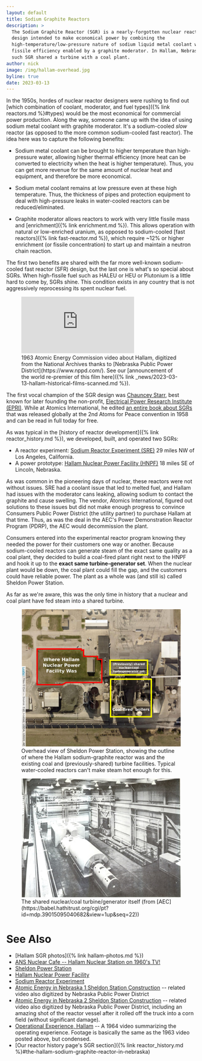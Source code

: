 ```yaml
---
layout: default
title: Sodium Graphite Reactors
description: >
  The Sodium Graphite Reactor (SGR) is a nearly-forgotten nuclear reactor
  design intended to make economical power by combining the
  high-temperature/low-pressure nature of sodium liquid metal coolant with the
  fissile efficiency enabled by a graphite moderator. In Hallam, Nebraska, one
  such SGR shared a turbine with a coal plant.
author: nick
image: /img/hallam-overhead.jpg
byline: true
date: 2023-03-13
---
```


<div class="row">
<div class="col-md-8" markdown="1">

In the 1950s, hordes of nuclear reactor designers were rushing to find out
[which combination of coolant, moderator, and fuel types]({% link reactors.md
%}#types) would be the most economical for commercial power production. Along
the way, someone came up with the idea of using sodium metal coolant with
graphite moderator. It's a sodium-cooled _slow_ reactor (as opposed to the more
common sodium-cooled fast reactor). The idea here was to capture the following
benefits:

- Sodium metal coolant can be brought to higher temperature than high-pressure water,
  allowing higher thermal efficiency (more heat can be converted to electricity when
  the heat is higher temperature). Thus, you can get more revenue for the same amount
  of nuclear heat and equipment, and therefore be more economical.

- Sodium metal coolant remains at low pressure even at these high temperature. Thus,
  the thickness of pipes and protection equipment to deal with high-pressure
  leaks in water-cooled reactors can be reduced/eliminated.

- Graphite moderator allows reactors to work with very little fissile mass
  and [enrichment]({% link enrichment.md %}).
  This allows operation with natural or low-enriched uranium, as opposed to
  sodium-cooled [fast reactors]({% link fast-reactor.md %}), which require ~12% or higher
  enrichment (or fissile concentration) to start up and maintain a neutron chain reaction.

The first two benefits are shared with the far more well-known sodium-cooled fast reactor
(SFR) design, but the last one is what's so special about SGRs. When high-fissile fuel such
as HALEU or HEU or Plutonium is a little hard to come by, SGRs shine. This condition exists
in any country that is not aggressively reprocessing its spent nuclear fuel.

<figure>
<div class="ratio ratio-16x9">
<iframe src="https://www.youtube.com/embed/ey1MO_1DkL4?start=20" title="A video about the Hallam SGR" frameborder="0" allow="accelerometer; autoplay; clipboard-write; encrypted-media; gyroscope; picture-in-picture; web-share" allowfullscreen></iframe>
</div>
<figcaption markdown="1">1963 Atomic Energy Commission video about Hallam,
digitized from the National Archives thanks to  [Nebraska Public Power
District](https://www.nppd.com/). See our [announcement of the world re-premier
of this film here]({% link _news/2023-03-13-hallam-historical-films-scanned.md %}).
</figcaption> 
</figure>

The first vocal champion of the SGR design was [Chauncey
Starr](https://en.wikipedia.org/wiki/Chauncey_Starr), best known for later
founding the non-profit, [Electrical Power Research Institute
(EPRI)](https://en.wikipedia.org/wiki/Electric_Power_Research_Institute). While
at Atomics International, he edited [an entire book about
SGRs](https://babel.hathitrust.org/cgi/pt?id=mdp.39015003993881&view=1up&seq=7)
that was released globally at the 2nd Atoms for Peace convention in 1958 and can
be read in full today for free.

As was typical in the [history of reactor development]({% link reactor_history.md
%}), we developed, built, and operated two SGRs:

- A reactor experiment: [Sodium Reactor Experiment
  (SRE)](https://en.wikipedia.org/wiki/Sodium_Reactor_Experiment) 29 miles NW of
  Los Angeles, California.
- A power prototype: [Hallam Nuclear Power Facility
  (HNPF)](https://en.wikipedia.org/wiki/Hallam_Nuclear_Power_Facility) 18 miles SE
  of Lincoln, Nebraska.

As was common in the pioneering days of nuclear, these reactors were not without
issues. SRE had a coolant issue that led to melted fuel, and Hallam had issues
with the moderator cans leaking, allowing sodium to contact the graphite and
cause swelling. The vendor, Atomics International, figured out solutions to
these issues but did not make enough progress to convince Consumers Public Power
District (the utility partner) to purchase Hallam at that time. Thus, as was
the deal in the AEC's Power Demonstration Reactor Program (PDRP), the AEC would
decommission the plant.

Consumers entered into the experimental reactor program knowing they needed the
power for their customers one way or another. Because sodium-cooled reactors can
generate steam of the exact same quality as a coal plant, they decided to build
a coal-fired plant right next to the HNPF and hook it up to the **exact same
turbine-generator set**. When the nuclear plant would be down, the coal plant
could fill the gap, and the customers could have reliable power. The plant
as a whole was (and still is) called Sheldon Power Station.

As far as we're aware, this was the only time in history that a nuclear and coal
plant have fed steam into a shared turbine.

<figure>
  <a href="/img/hallam-overhead.jpg">
  <img src="/img/hallam-overhead.jpg" alt="Sheldon station overhead showing nuclear and coal plant feeding into common turbine." class="img img-fluid center-block"></a>
   <figcaption markdown="1">Overhead view of Sheldon Power Station, showing the
   outline of where the Hallam sodium-graphite reactor was and the existing coal
   and (previously-shared) turbine facilities. Typical water-cooled reactors can't make 
   steam hot enough for this.
</figcaption> 
</figure>

<figure>
  <a href="/img/Hallam-turbine-generator.jpg">
  <img src="/img/Hallam-turbine-generator.jpg" alt="The shared nuclear/coal turbine/generator itself" class="img img-fluid center-block"></a>
   <figcaption markdown="1">The shared nuclear/coal turbine/generator itself (from [AEC](https://babel.hathitrust.org/cgi/pt?id=mdp.39015095040682&view=1up&seq=22))
</figcaption> 
</figure>

# See Also

- [Hallam SGR photos]({% link hallam-photos.md %})
- [ANS Nuclear Cafe -- Hallam Nuclear Station on 1960's TV!](https://www.ans.org/news/article-2163/hallam-nuclear-station-on-1960s-tv/)
- [Sheldon Power Station](https://en.wikipedia.org/wiki/Sheldon_Power_Station)
- [Hallam Nuclear Power Facility](https://en.wikipedia.org/wiki/Hallam_Nuclear_Power_Facility)
- [Sodium Reactor Experiment](https://en.wikipedia.org/wiki/Sodium_Reactor_Experiment)
- [Atomic Energy in Nebraska 1 Sheldon Station Construction](https://www.youtube.com/watch?v=gV9FjSIEKUo) --
  related video also digitized by Nebraska Public Power District
- [Atomic Energy in Nebraska 2 Sheldon Station Construction](https://www.youtube.com/watch?v=hd7CJvZ6ZAg) --
  related video also digitized by Nebraska Public Power District, including an amazing shot of the reactor
  vessel after it rolled off the truck into a corn field (without significant damage).
- [Operational Experience, Hallam](https://www.youtube.com/watch?v=H1kazdkkB5o) -- A 1964 video
  summarizing the operating experience. Footage is
  basically the same as the 1963 video posted above, but condensed.
- [Our reactor history page's SGR section]({% link reactor_history.md %}#the-hallam-sodium-graphite-reactor-in-nebraska)

</div>
</div>
